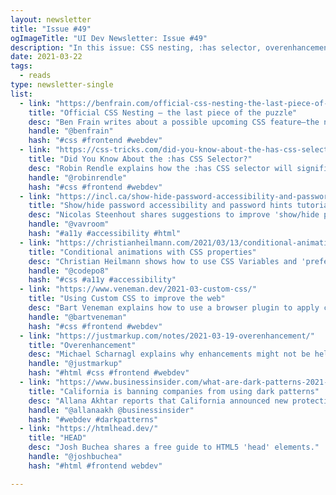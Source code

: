 ```yaml
---
layout: newsletter
title: "Issue #49"
ogImageTitle: "UI Dev Newsletter: Issue #49"
description: "In this issue: CSS nesting, :has selector, overenhancement and more."
date: 2021-03-22
tags:
  - reads
type: newsletter-single
list:
  - link: "https://benfrain.com/official-css-nesting-the-last-piece-of-the-puzzle/"
    title: "Official CSS Nesting – the last piece of the puzzle"
    desc: "Ben Frain writes about a possible upcoming CSS feature―the native nesting selectors."
    handle: "@benfrain"
    hash: "#css #frontend #webdev"
  - link: "https://css-tricks.com/did-you-know-about-the-has-css-selector/"
    title: "Did You Know About the :has CSS Selector?"
    desc: "Robin Rendle explains how the :has CSS selector will significantly impact how we write CSS in the future."
    handle: "@robinrendle"
    hash: "#css #frontend #webdev"
  - link: "https://incl.ca/show-hide-password-accessibility-and-password-hints-tutorial/"
    title: "Show/hide password accessibility and password hints tutorial"
    desc: "Nicolas Steenhout shares suggestions to improve 'show/hide password accessibility' as well as 'password hint accessibility.'"
    handle: "@vavroom"
    hash: "#a11y #accessibility #html"
  - link: "https://christianheilmann.com/2021/03/13/conditional-animation-with-css-properties/"
    title: "Conditional animations with CSS properties"
    desc: "Christian Heilmann shows how to use CSS Variables and 'prefers-reduced-motion' media query to enable/disable CSS animations."
    handle: "@codepo8"
    hash: "#css #a11y #accessibility"
  - link: "https://www.veneman.dev/2021-03-custom-css/"
    title: "Using Custom CSS to improve the web"
    desc: "Bart Veneman explains how to use a browser plugin to apply custom styling to websites like Twitter and Wikipedia."
    handle: "@bartveneman"
    hash: "#css #frontend #webdev"
  - link: "https://justmarkup.com/notes/2021-03-19-overenhancement/"
    title: "Overenhancement"
    desc: "Michael Scharnagl explains why enhancements might not be helpful in some cases."
    handle: "@justmarkup"
    hash: "#html #css #frontend #webdev"
  - link: "https://www.businessinsider.com/what-are-dark-patterns-2021-3"
    title: "California is banning companies from using dark patterns"
    desc: "Allana Akhtar reports that California announced new protections for residents seeking to protect their personal information."
    handle: "@allanaakh @businessinsider"
    hash: "#webdev #darkpatterns"
  - link: "https://htmlhead.dev/"
    title: "HEAD"
    desc: "Josh Buchea shares a free guide to HTML5 'head' elements."
    handle: "@joshbuchea"
    hash: "#html #frontend webdev"

---
```

